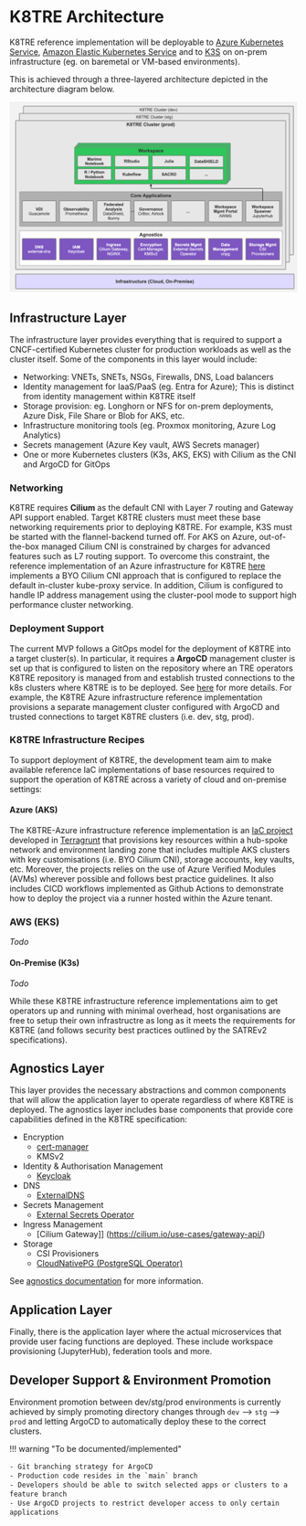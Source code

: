 # K8TRE Architecture

K8TRE reference implementation will be deployable to [Azure Kubernetes Service](https://azure.microsoft.com/en-us/products/kubernetes-service), [Amazon Elastic Kubernetes Service](https://aws.amazon.com/eks/) and to [K3S](https://k3s.io/) on on-prem infrastructure (eg. on baremetal or VM-based environments). 

This is achieved through a three-layered architecture depicted in the architecture diagram below.

![High-Level K8TRE Architecture](../img/K8TRE-layers-v2.jpg)

## Infrastructure Layer

The infrastructure layer provides everything that is required to support a CNCF-certified Kubernetes cluster for production workloads as well as the cluster itself. Some of the components in this layer would include:

- Networking: VNETs, SNETs, NSGs, Firewalls, DNS, Load balancers
- Identity management for IaaS/PaaS (eg. Entra for Azure); This is distinct from identity management within K8TRE itself
- Storage provision: eg. Longhorn or NFS for on-prem deployments, Azure Disk, File Share or Blob for AKS, etc.
- Infrastructure monitoring tools (eg. Proxmox monitoring, Azure Log Analytics)
- Secrets management (Azure Key vault, AWS Secrets manager)
- One or more Kubernetes clusters (K3s, AKS, EKS) with Cilium as the CNI and ArgoCD for GitOps

### Networking

K8TRE requires **Cilium** as the default CNI with Layer 7 routing and Gateway API support enabled. Target K8TRE clusters must meet these base networking requirements prior to deploying K8TRE. For example, K3S must be started with the flannel-backend turned off. For AKS on Azure, out-of-the-box managed Cilium CNI is constrained by charges for advanced features such as L7 routing support. To overcome this constraint, the reference implementation of an Azure infrastructure for K8TRE [here](https://github.com/k8tre/k8tre-azure) implements a BYO Cilium CNI approach that is configured to replace the default in-cluster kube-proxy service. In addition, Cilium is configured to handle IP address management using the cluster-pool mode to support high performance cluster networking.    

### Deployment Support
The current MVP follows a GitOps model for the deployment of K8TRE into a target cluster(s). In particular, it requires a **ArgoCD** management cluster is set up that is configured to listen on the repository where an TRE operators K8TRE repository is managed from and establish trusted connections to the k8s clusters where K8TRE is to be deployed. See [here](argocd.md) for more details.
For example, the K8TRE Azure infrastructure reference implementation provisions a separate management cluster configured with ArgoCD and trusted connections to target K8TRE clusters (i.e. dev, stg, prod).

### K8TRE Infrastructure Recipes
To support deployment of K8TRE, the development team aim to make available reference IaC implementations of base resources required to support the operation of K8TRE across a variety of cloud and on-premise settings:

#### Azure (AKS)
The K8TRE-Azure infrastructure reference implementation is an [IaC project](https://github.com/k8tre/k8tre-azure) developed in [Terragrunt](https://terragrunt.gruntwork.io/) that provisions key resources within a hub-spoke network and environment landing zone that includes multiple AKS clusters with key customisations (i.e. BYO Cilium CNI), storage accounts, key vaults, etc. Moreover, the projects relies on the use of Azure Verified Modules (AVMs) wherever possible and follows best practice guidelines. It also includes CICD workflows implemented as Github Actions to demonstrate how to deploy the project via a runner hosted within the Azure tenant. 

### AWS (EKS)

_Todo_

#### On-Premise (K3s)

_Todo_

While these K8TRE infrastructure reference implementations aim to get operators up and running with minimal overhead, host organisations are free to setup their own infrastructre as long as it meets the requirements for K8TRE (and follows security best practices outlined by the SATREv2 specifications).


## Agnostics Layer

This layer provides the necessary abstractions and common components that will allow the application layer to operate regardless of where K8TRE is deployed.
The agnostics layer includes base components that provide core capabilities defined in the K8TRE specification:

- Encryption
    - [cert-manager](https://cert-manager.io/)
    - KMSv2
- Identity & Authorisation Management
    - [Keycloak](https://www.keycloak.org/)
- DNS
    - [ExternalDNS](https://kubernetes-sigs.github.io/external-dns/)
- Secrets Management
    - [External Secrets Operator](https://external-secrets.io/)
- Ingress Management
    - [Cilium Gateway]]
    (https://cilium.io/use-cases/gateway-api/)
- Storage
    - CSI Provisioners
    - [CloudNativePG (PostgreSQL Operator)](https://cilium.io/use-cases/gateway-api/)

See [agnostics documentation](agnostics.md) for more information. 

## Application Layer

Finally, there is the application layer where the actual microservices that provide user facing functions are deployed. These include workspace provisioning (JupyterHub), federation tools and more.


## Developer Support & Environment Promotion

Environment promotion between dev/stg/prod environments is currently achieved by simply promoting directory changes through `dev` --> `stg` --> `prod` and letting ArgoCD to automatically deploy these to the correct clusters. 

!!! warning "To be documented/implemented"
    
    - Git branching strategy for ArgoCD
    - Production code resides in the `main` branch
    - Developers should be able to switch selected apps or clusters to a feature branch
    - Use ArgoCD projects to restrict developer access to only certain applications
    
